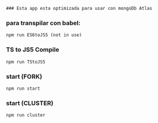 ```
### Esta app esta optimizada para usar con mongoDb Atlas
```

### para transpilar con babel:

```
npm run ES6toJS5 (not in use)

```

### TS to JS5 Compile

```
npm run TStoJS5

```

### start (FORK)

```
npm run start

```

### start (CLUSTER)

```
npm run cluster

```
